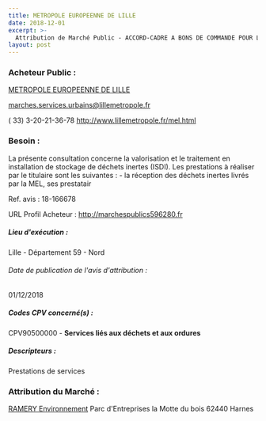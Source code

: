 ```yaml
---
title: METROPOLE EUROPEENNE DE LILLE
date: 2018-12-01
excerpt: >-
  Attribution de Marché Public - ACCORD-CADRE A BONS DE COMMANDE POUR LA VALORISATION ET LE TRAITEMENT EN INSTALLATION DE STOCKAGE DE DECHETS INERTES (ISDI)
layout: post
---
```


### Acheteur Public : 
<a href="/acheteur-32/siren-200093201"> METROPOLE EUROPEENNE DE LILLE</a><br/>



marches.services.urbains@lillemetropole.fr

( 33) 3-20-21-36-78
http://www.lillemetropole.fr/mel.html
### Besoin :

La présente consultation concerne la valorisation et le traitement en installation de stockage de déchets inertes (ISDI). Les prestations à réaliser par le titulaire sont les suivantes : - la réception des déchets inertes livrés par la MEL, ses prestatair

Ref. avis : 18-166678

URL Profil Acheteur : http://marchespublics596280.fr

##### Lieu d'exécution :

Lille - Département 59 - Nord

###### Date de publication de l'avis d'attribution : 
01/12/2018

##### Codes CPV concerné(s) :
CPV90500000 - **Services liés aux déchets et aux ordures** <br/>

##### Descripteurs :
Prestations de services <br/>

### Attribution du Marché :
<a href="/entreprise-260/siren-417979127"> RAMERY Environnement</a>    Parc d'Entreprises la Motte du bois 62440 Harnes <br/>
